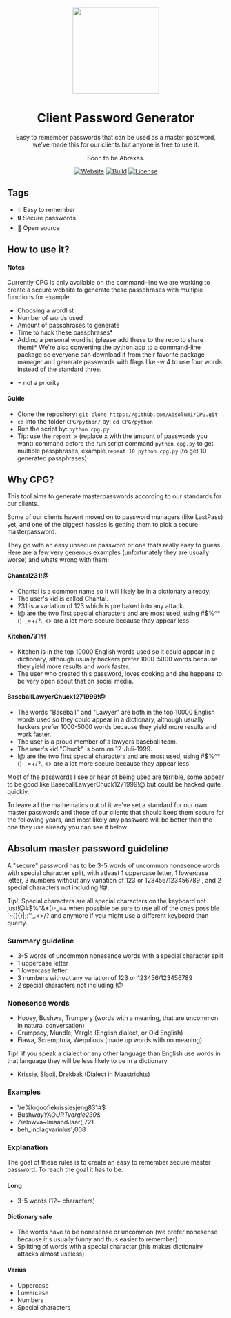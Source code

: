 <p align="center"><a href="https://github.com/absolum1"
target="_blank"><br><img width="200" src="https://absolum.nl/assets/images/absolum-logo1.svg"></a></p>


<h1 align="center">Client Password Generator</h1>


<p align="center">Easy to remember passwords that can be used as a master password, we've made this for our clients but anyone is free to use it.</p>

<p align="center">Soon to be Abraxas.</p>

<p align="center"> 
<a href="https://absolum.nl"><img src="https://img.shields.io/badge/website-absolum.nl-lightgrey.svg" alt="Website"></a>
<a href="https://github.com/absolum1"><img src="https://img.shields.io/badge/build-success-lightgrey.svg" alt="Build"></a>
<a href="https://absolum.nl/Licenses"><img src="https://img.shields.io/badge/license-MIT-lightgrey.svg" alt="License"></a>
</p>


## Tags
- :bulb: Easy to remember
- :lock: Secure passwords
- 🎉 Open source

## How to use it?
#### Notes
Currently CPG is only available on the command-line we are working to create a secure website to generate these
passphrases with multiple functions for example:
- Choosing a wordlist
- Number of words used
- Amount of passphrases to generate
- Time to hack these passphrases*
- Adding a personal wordlist (please add these to the repo to share them)*
We're also converting the python app to a command-line package so everyone can download it from their favorite package manager and generate passwords with flags like -w 4 to use four words instead of the standard three.
* = not a priority

#### Guide
- Clone the repository: ```git clone https://github.com/Absolum1/CPG.git```
- ```cd``` into the folder ```CPG/python/``` by: ```cd CPG/python```
- Run the script by: ```python cpg.py```
- Tip: use the ```repeat x``` (replace x with the amount of passwords you want) command before the run script command ```python cpg.py``` to get multiple passphrases, example ```repeat 10 python cpg.py``` (to get 10 generated passphrases)


## Why CPG?
This tool aims to generate masterpasswords according to our standards for our clients.

Some of our clients havent moved on to password managers (like LastPass) yet, and one of the biggest hassles is getting them to pick a secure masterpassword.

They go with an easy unsecure password or one thats really easy to guess.
Here are a few very generous examples (unfortunately they are usually worse) and whats wrong with them:
#### Chantal231!@
- Chantal is a common name so it will likely be in a dictionary already.
- The user's kid is called Chantal.
- 231 is a variation of 123 which is pre baked into any attack.
- !@ are the two first special characters and are most used, using #$%^*()-_=+/?.,<> are a lot more secure because they appear less.
#### Kitchen731#!
- Kitchen is in the top 10000 English words used so it could appear in a dictionary, although usually hackers prefer 1000-5000 words because they yield more results and work faster.
- The user who created this password, loves cooking and she happens to be very open about that on social media.
#### BaseballLawyerChuck1271999!@
- The words "Baseball" and "Lawyer" are both in the top 10000 English words used so they could appear in a dictionary, although usually hackers prefer 1000-5000 words because they yield more results and work faster.
- The user is a proud member of a lawyers baseball team.
- The user's kid "Chuck" is born on 12-Juli-1999.
- !@ are the two first special characters and are most used, using #$%^*()-_=+/?.,<> are a lot more secure because they appear less.

Most of the passwords I see or hear of being used are terrible, some appear to be good like BaseballLawyerChuck1271999!@ but could be hacked quite quickly.

To leave all the mathematics out of it we've set a standard for our own master passwords and those of our clients that should keep them secure for the following years, and most likely any password will be better than the one they use already you can see it below.

## Absolum master password guideline
A "secure" password has to be 3-5 words of uncommon nonesence words with special character split, with atleast 1 uppercase letter, 1 lowercase letter, 3 numbers without any variation of 123 or 123456/123456789 , and 2 special characters not including !@.

Tip!: Special characters are all special characters on the keyboard not just!@#$%^&*()-_=+
when possible be sure to use all of the ones possible `~[]{}\|;:'",.<>/? and anymore if you might use a different keyboard than querty.

### Summary guideline
- 3-5 words of uncommon nonesence words with a special character split
- 1 uppercase letter
- 1 lowercase letter
- 3 numbers without any variation of 123 or 123456/123456789
- 2 special characters not including !@

### Nonesence words
- Hooey, Bushwa, Trumpery (words with a meaning, that are uncommon in natural conversation)
- Crumpsey, Mundle, Vargle (English dialect, or Old English)
- Fiawa, Scremptula, Wequlious (made up words with no meaning)

Tip!: if you speak a dialect or any other language than English use words in that language they will be less likely to be in a dictionary
- Krissie, Slaoij, Drekbak (Dialect in Maastrichts)

### Examples
- Ve%logoofiekrissiesjeng831#$
- Bushw*ayYAOURTvargle239&*
- Zielowva~lmaandJaar(,721
- beh_indlagvarinlus';008

### Explanation
The goal of these rules is to create an easy to remember secure master password.
To reach the goal it has to be:
#### Long
- 3-5 words (12+ characters)
#### Dictionary safe
- The words have to be nonesense or uncommon (we prefer nonesense because it's usually funny and thus easier to remember)
- Splitting of words with a special character (this makes dictionairy attacks almost useless)
#### Varius
- Uppercase
- Lowercase
- Numbers
- Special characters
